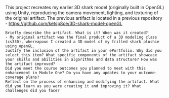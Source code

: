 
This project recreates my earlier 3D shark model (originally built in OpenGL) using Unity, reproducing the camera movement, lighting, and texturing of the original artifact.
The previous artifact is located in a previous repository - https://github.com/ketsp8ce/3D-shark-model-openGL
 

    Briefly describe the artifact. What is it? When was it created?
    - My original artifact was the final product of a 3D modeling class (cs330), whereapoun I created a 3D model of my frilled shark plushie using openGL. 
    Justify the inclusion of the artifact in your ePortfolio. Why did you select this item? What specific components of the artifact showcase your skills and abilities in algorithms and data structure? How was the artifact improved?
    Did you meet the course outcomes you planned to meet with this enhancement in Module One? Do you have any updates to your outcome-coverage plans?
    Reflect on the process of enhancing and modifying the artifact. What did you learn as you were creating it and improving it? What challenges did you face?
